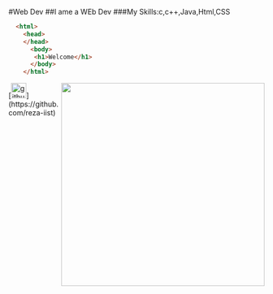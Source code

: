 #Web Dev
##I ame a WEb Dev
###My Skills:c,c++,Java,Html,CSS
~~~html
  <html>
    <head>
    </head>
      <body>
       <h1>Welcome</h1>
      </body>
    </html>
   ~~~
   <img align="right" width="400" src="https://i.pinimg.com/originals/e4/26/70/e426702edf874b181aced1e2fa5c6cde.gif">
   [<img src='https://cdn.jsdelivr.net/npm/simple-icons@3.0.1/icons/github.svg' alt='github' height='30'>](https://github.com/reza-iist)
   
